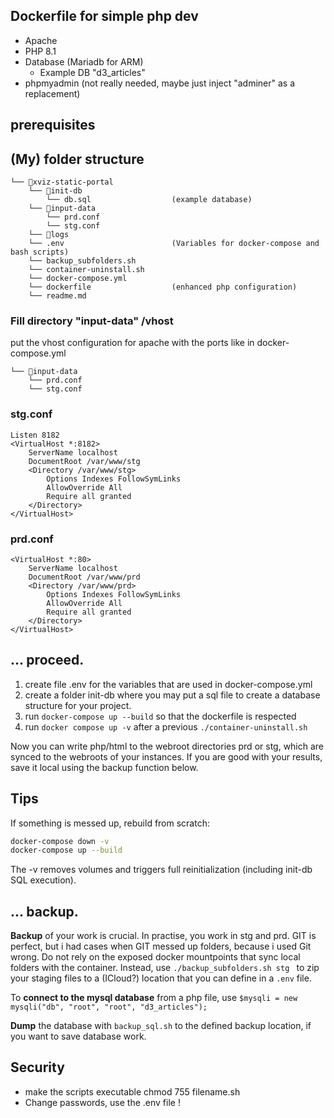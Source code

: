 ## Dockerfile for simple php dev 
- Apache
- PHP 8.1
- Database (Mariadb for ARM)
  - Example DB "d3_articles"
- phpmyadmin (not really needed, maybe just inject "adminer" as a replacement)

## prerequisites

## (My) folder structure

```
└── 📁xviz-static-portal
    └── 📁init-db
        └── db.sql                  (example database)
    └── 📁input-data
        └── prd.conf
        └── stg.conf
    └── 📁logs
    └── .env                        (Variables for docker-compose and bash scripts)
    └── backup_subfolders.sh
    └── container-uninstall.sh
    └── docker-compose.yml
    └── dockerfile                  (enhanced php configuration)
    └── readme.md
```

### Fill directory "input-data" /vhost

put the vhost configuration for apache with the ports like in docker-compose.yml

```
└── 📁input-data
    └── prd.conf
    └── stg.conf
```

### stg.conf

```
Listen 8182
<VirtualHost *:8182>
    ServerName localhost
    DocumentRoot /var/www/stg
    <Directory /var/www/stg>
        Options Indexes FollowSymLinks
        AllowOverride All
        Require all granted
    </Directory>
</VirtualHost>
```

### prd.conf

```
<VirtualHost *:80>
    ServerName localhost
    DocumentRoot /var/www/prd
    <Directory /var/www/prd>
        Options Indexes FollowSymLinks
        AllowOverride All
        Require all granted
    </Directory>
</VirtualHost>
```

## ... proceed.

1. create file .env for the variables that are used in docker-compose.yml
2. create a folder init-db where you may put a sql file to create a database structure for your project. 
3. run `docker-compose up --build` so that the dockerfile is respected
4. run `docker compose up -v` after a previous `./container-uninstall.sh`

Now you can write php/html to the webroot directories prd or stg, which are synced to the webroots of your instances. If you are good with your results, save it local using the backup function below.

## Tips
If something is messed up, rebuild from scratch: 

```bash
docker-compose down -v
docker-compose up --build
```

The -v removes volumes and triggers full reinitialization (including init-db SQL execution).



## ... backup.
**Backup** of your work is crucial. In practise, you work in stg and prd. 
GIT is perfect, but i had cases when GIT messed up folders, because i used Git wrong. 
Do not rely on the exposed docker mountpoints that sync local folders with the container.
Instead, use  `./backup_subfolders.sh stg ` to zip your staging files to a (ICloud?) location that you can define in a `.env` file.

To **connect to the mysql database** from a php file, use `$mysqli = new mysqli("db", "root", "root", "d3_articles");`

**Dump** the database with `backup_sql.sh` to the defined backup location, if you want to save database work.

## Security
- make the scripts executable chmod 755 filename.sh
- Change passwords, use the .env file !

